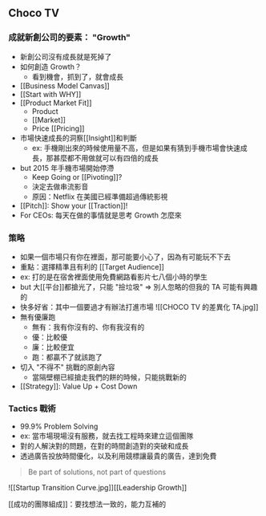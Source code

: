 
## Choco TV
### 成就新創公司的要素： "Growth"
 - 新創公司沒有成長就是死掉了
 - 如何創造 Growth？
	 - 看到機會，抓到了，就會成長
 - [[Business Model Canvas]]
 - [[Start with WHY]]
 - [[Product Market Fit]]
	 - Product
	 - [[Market]]
	 - Price [[Pricing]]
 - 市場快速成長的洞察[[Insight]]和判斷
	 - ex: 手機剛出來的時候使用量不高，但是如果有猜到手機市場會快速成長，那甚麼都不用做就可以有四倍的成長
 - but 2015 年手機市場開始停滯
	 - Keep Going or [[Pivoting]]?
	 - 決定去做串流影音
	 - 原因：Netflix 在美國已經準備超過傳統影視
 - [[Pitch]]: Show your [[Traction]]!
 - For CEOs: 每天在做的事情就是思考 Growth 怎麼來
### 策略

- 如果一個市場只有你在裡面，那可能要小心了，因為有可能玩不下去
- 重點：選擇精準且有利的 [[Target Audience]]
- ex: 打的是在宿舍裡面使用免費網路看影片七八個小時的學生
- but 大[[平台]]都搶光了，只能 "撿垃圾" => 別人忽略的但我的 TA 可能有興趣的
- 快多好省：其中一個要過才有辦法打進市場
	![[CHOCO TV 的差異化 TA.jpg]]
- 無有優廉跑
	- 無有：我有你沒有的、你有我沒有的
	- 優：比較優
	- 廉：比較便宜
	- 跑：都贏不了就該跑了
- 切入 "不得不" 挑戰的原創內容
	- 當隔壁棚已經搶走我們的餅的時候，只能挑戰新的
- [[Strategy]]: Value Up + Cost Down

### Tactics 戰術

- 99.9% Problem Solving
- ex: 當市場現場沒有服務，就去找工程時來建立這個團隊
- 對的人解決對的問題，在對的時間創造對的突破和成長
- 透過廣告投放時間優化，以及利用競標讓最貴的廣告，達到免費

> Be part of solutions, not part of questions

![[Startup Transition Curve.jpg]][[Leadership Growth]]

[[成功的團隊組成]]：要找想法一致的，能力互補的 